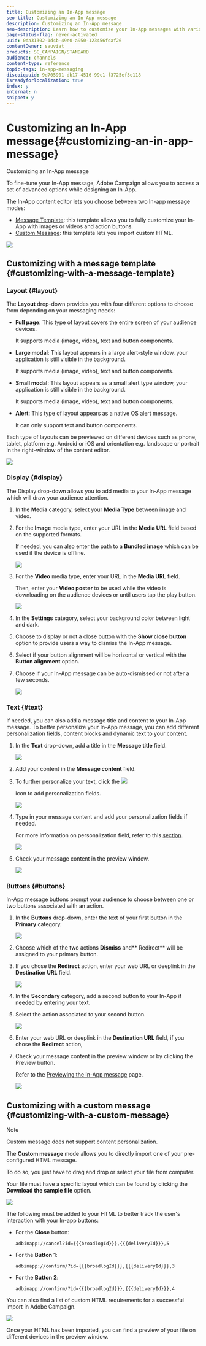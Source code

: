 ```yaml
---
title: Customizing an In-App message
seo-title: Customizing an In-App message
description: Customizing an In-App message
seo-description: Learn how to customize your In-App messages with various options.
page-status-flag: never-activated
uuid: 0da31302-1d4b-49e0-a950-123456fdaf26
contentOwner: sauviat
products: SG_CAMPAIGN/STANDARD
audience: channels
content-type: reference
topic-tags: in-app-messaging
discoiquuid: 9d705901-db17-4516-99c1-f3725ef3e118
isreadyforlocalization: true
index: y
internal: n
snippet: y
---
```


# Customizing an In-App message{#customizing-an-in-app-message}

Customizing an In-App message

To fine-tune your In-App message, Adobe Campaign allows you to access a set of advanced options while designing an In-App.

The In-App content editor lets you choose between two In-app message modes:

* [Message Template](../../channels/using/customizing-an-in-app-message.md#customizing-with-a-message-template): this template allows you to fully customize your In-App with images or videos and action buttons.
* [Custom Message](../../channels/using/customizing-an-in-app-message.md#customizing-with-a-custom-message): this template lets you import custom HTML.

![](assets/inapp_customize_1.png)

## Customizing with a message template {#customizing-with-a-message-template}

### Layout {#layout}

The **Layout** drop-down provides you with four different options to choose from depending on your messaging needs:

* **Full page**: This type of layout covers the entire screen of your audience devices.

  It supports media (image, video), text and button components.

* **Large modal**: This layout appears in a large alert-style window, your application is still visible in the background.

  It supports media (image, video), text and button components.

* **Small modal**: This layout appears as a small alert type window, your application is still visible in the background.

  It supports media (image, video), text and button components.

* **Alert**: This type of layout appears as a native OS alert message.

  It can only support text and button components.

Each type of layouts can be previewed on different devices such as phone, tablet, platform e.g. Android or iOS and orientation e.g. landscape or portrait in the right-window of the content editor.

![](assets/inapp_customize_4.png)

### Display {#display}

The Display drop-down allows you to add media to your In-App message which will draw your audience attention.

1. In the **Media** category, select your **Media Type** between image and video.
1. For the **Image** media type, enter your URL in the **Media URL** field based on the supported formats.

   If needed, you can also enter the path to a **Bundled image** which can be used if the device is offline.

   ![](assets/inapp_customize_5.png)

1. For the **Video** media type, enter your URL in the **Media URL** field.

   Then, enter your **Video poster** to be used while the video is downloading on the audience devices or until users tap the play button.

   ![](assets/inapp_customize_6.png)

1. In the **Settings** category, select your background color between light and dark.
1. Choose to display or not a close button with the **Show close button** option to provide users a way to dismiss the In-App message.
1. Select if your button alignment will be horizontal or vertical with the **Button alignment** option.
1. Choose if your In-App message can be auto-dismissed or not after a few seconds.

   ![](assets/inapp_customize_7.png)

### Text {#text}

If needed, you can also add a message title and content to your In-App message. To better personalize your In-App message, you can add different personalization fields, content blocks and dynamic text to your content.

1. In the **Text** drop-down, add a title in the **Message title** field.

   ![](assets/inapp_customize_9.png)

1. Add your content in the **Message content** field.
1. To further personalize your text, click the  ![](assets/edit_darkgrey-24px.png)

   icon to add personalization fields.

   ![](assets/inapp_customize_8.png)

1. Type in your message content and add your personalization fields if needed.

   For more information on personalization field, refer to this [section](../../designing/using/inserting-a-personalization-field.md).

   ![](assets/inapp_customize_10.png)

1. Check your message content in the preview window.

   ![](assets/inapp_customize_11.png)

### Buttons {#buttons}

In-App message buttons prompt your audience to choose between one or two buttons associated with an action.

1. In the **Buttons** drop-down, enter the text of your first button in the **Primary** category.

   ![](assets/inapp_customize_12.png)

1. Choose which of the two actions **Dismiss** and** Redirect** will be assigned to your primary button.
1. If you chose the **Redirect** action, enter your web URL or deeplink in the **Destination URL** field.

   ![](assets/inapp_customize_13.png)

1. In the **Secondary** category, add a second button to your In-App if needed by entering your text.
1. Select the action associated to your second button.

   ![](assets/inapp_customize_14.png)

1. Enter your web URL or deeplink in the **Destination URL** field, if you chose the **Redirect** action, 
1. Check your message content in the preview window or by clicking the Preview button.

   Refer to the [Previewing the In-App message](../../channels/using/sending-an-in-app-message.md#previewing-the-in-app-message) page.

   ![](assets/inapp_customize_15.png)

## Customizing with a custom message {#customizing-with-a-custom-message}

>[!NOTE]
>
>Custom message does not support content personalization.

The **Custom message** mode allows you to directly import one of your pre-configured HTML message.

To do so, you just have to drag and drop or select your file from computer.

Your file must have a specific layout which can be found by clicking the **Download the sample file** option.

![](assets/inapp_customize_2.png)

The following must be added to your HTML to better track the user's interaction with your In-app buttons:

* For the **Close** button:

  ```
  adbinapp://cancel?id={{{broadlogId}}},{{{deliveryId}}},5
  ```

* For the **Button 1**:

  ```
  adbinapp://confirm/?id={{{broadlogId}}},{{{deliveryId}}},3
  ```

* For the **Button 2**:

  ```
  adbinapp://confirm/?id={{{broadlogId}}},{{{deliveryId}}},4
  ```

You can also find a list of custom HTML requirements for a successful import in Adobe Campaign.

![](assets/inapp_customize_3.png)

Once your HTML has been imported, you can find a preview of your file on different devices in the preview window.
